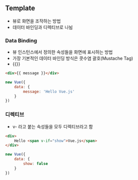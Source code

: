 ## Template
- 뷰로 화면을 조작하는 방법
- 데이터 바인딩과 디렉티브로 나뉨

### Data Binding
- 뷰 인스턴스에서 정의한 속성들을 화면에 표시하는 방법
- 가장 기본적인 데이터 바인딩 방식은 콧수염 괄호(Mustache Tag)
- {{}}

```html
<div>{{ message }}</div>
```

``` javascript
new Vue({
    data: {
        message: 'Hello Vue.js'
    }
})
```

### 디렉티브
- v- 라고 붙는 속성들을 모두 디렉티브라고 함

```html
<div>
    Hello <span v-if="show">Vue.js</span>
</div>
```

```javascript
new Vue({
    data: {
        show: false
    }
})
```
